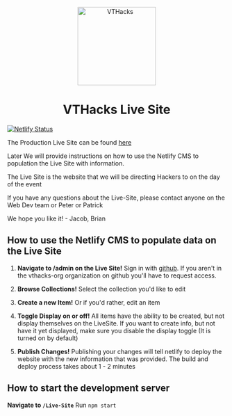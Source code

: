<p align="center">
  <a href="https://vt-hacks-live-site.netlify.app/" target="_blank" >
    <img alt="VTHacks" src="https://vt-hacks-live-site.netlify.app/Logo_Mountains.svg" width="180" />
  </a>
</p>

<h1 align="center">
  VTHacks Live Site
</h1>

[![Netlify Status](https://api.netlify.com/api/v1/badges/6ad1a547-3547-42e1-81f7-ce957bb2c23e/deploy-status)](https://app.netlify.com/sites/vt-hacks-live-site/deploys)

The Production Live Site can be found [here](https://vt-hacks-live-site.netlify.app/)

Later We will provide instructions on how to use the Netlify CMS to population the Live Site with information.

The Live Site is the website that we will be directing Hackers to on the day of the event

If you have any questions about the Live-Site, please contact anyone on the Web Dev team or Peter or Patrick

We hope you like it! - Jacob, Brian

## How to use the Netlify CMS to populate data on the Live Site

1. **Navigate to /admin on the Live Site!**
   Sign in with [github](https://github.com). If you aren't in the vthacks-org organization on github you'll have to request access.

2. **Browse Collections!**
   Select the collection you'd like to edit

3. **Create a new Item!**
   Or if you'd rather, edit an item
4. **Toggle Display on or off!**
   All items have the ability to be created, but not display themselves on the LiveSite. If you want to create info, but not have it yet displayed, make sure you disable the display toggle (It is turned on by default)

5. **Publish Changes!**
   Publishing your changes will tell netlify to deploy the website with the new information that was provided. The build and deploy process takes about 1 - 2 minutes

## How to start the development server

**Navigate to `/Live-Site`** Run `npm start`
